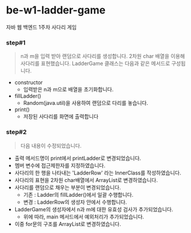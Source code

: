 # be-w1-ladder-game

자바 웹 백엔드 1주차 사다리 게임

### step#1
>n과 m을 입력 받아 랜덤으로 사다리를 생성합니다.
>2차원 char 배열을 이용해 사다리를 표현했습니다. LadderGame 클래스는 다음과 같은
>메서드로 구성됩니다.

- constructor
  - 입력받은 n과 m으로 배열을 초기화합니다.
- fillLadder()
  - Random(java.util)을 사용하여 랜덤으로 다리를 놓습니다.
- print()
  - 저장된 사다리를 화면에 출력합니다

### step#2
>다음 내용이 수정되었습니다.
- 출력 메서드명이 print에서 printLadder로 변경되었습니다.
- 멤버 변수에 접근제한자를 지정하였습니다.
- 사다리의 한 행을 나타내는 'LadderRow' 라는 InnerClass를 작성하였습니다.
- 사다리의 표현을 2차원 char배열에서 ArrayList<LadderRow>로 변경하였습니다.
- 사다리를 랜덤으로 채우는 부분이 변경되었습니다.
    - 기존 : Ladder의 fillLadder()에서 일괄 수행합니다.
    - 변경 : LadderRow의 생성자 안에서 수행합니다.
- LadderGame의 생성자에서 n과 m에 대한 유효성 검사가 추가되었습니다.
    - 위에 따라, main 메서드에서 예외처리가 추가되었습니다.
- 이중 for문의 구조를 ArrayList<LadderRow>로 변경하였습니다.

